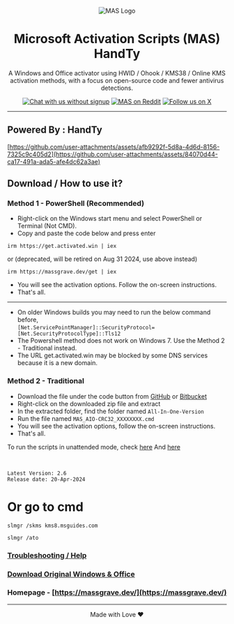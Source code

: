 <p align="center"><img src="https://massgrave.dev/img/logo_small.png" alt="MAS Logo"></p>

<h1 align="center">Microsoft  Activation  Scripts (MAS) HandTy</h1>

<p align="center">A Windows and Office activator using HWID / Ohook / KMS38 / Online KMS activation methods, with a focus on open-source code and fewer antivirus detections.</p>

<p align="center">
    <a href="https://discord.gg/tVFN4N84PP"><img src="https://img.shields.io/badge/Chat%20with%20us%20on%20Discord--blue?style=social&logo=discord" alt="Chat with us without signup" title="Chat with us without signup"></a>
    <a href="https://www.reddit.com/r/MAS_Activator"><img src="https://img.shields.io/badge/MAS%20on%20Reddit--orange?style=social&logo=reddit" alt="MAS on Reddit" title="MAS on Reddit"></a>
    <a href="https://twitter.com/massgravel"><img src="https://img.shields.io/twitter/follow/massgravel" alt="Follow us on X" title="Follow us on X"></a>
</p>

<hr>
  
## Powered By : HandTy

[https://github.com/user-attachments/assets/afb9292f-5d8a-4d6d-8156-7325c9c405d2](https://github.com/user-attachments/assets/84070d44-ca17-491a-ada5-afe4dc62a3ae)


## Download / How to use it?

### Method 1 - PowerShell (Recommended)

-   Right-click on the Windows start menu and select PowerShell or Terminal (Not CMD).
-   Copy and paste the code below and press enter  
```
irm https://get.activated.win | iex
```
or (deprecated, will be retired on Aug 31 2024, use above instead)  
```
irm https://massgrave.dev/get | iex
```
-   You will see the activation options. Follow the on-screen instructions.
-   That's all.

---

- On older Windows builds you may need to run the below command before,  
`[Net.ServicePointManager]::SecurityProtocol=[Net.SecurityProtocolType]::Tls12`  
- The Powershell method does not work on Windows 7. Use the Method 2 - Traditional instead.  
- The URL get.activated.win may be blocked by some DNS services because it is a new domain.

### Method 2 - Traditional

-   Download the file under the code button from [GitHub](Bentar) or [Bitbucket](https://bitbucket.org/WindowsAddict/microsoft-activation-scripts)
-   Right-click on the downloaded zip file and extract
-   In the extracted folder, find the folder named `All-In-One-Version`
-   Run the file named `MAS_AIO-CRC32_XXXXXXXX.cmd`
-   You will see the activation options, follow the on-screen instructions.
-   That's all.

To run the scripts in unattended mode, check [here](https://massgrave.dev/command_line_switches) And [here](bentar)

</br>

```
Latest Version: 2.6
Release date: 20-Apr-2024
```
# Or go to cmd 

```
slmgr /skms kms8.msguides.com

slmgr /ato
```

### [Troubleshooting / Help](https://massgrave.dev/troubleshoot)
### [Download Original Windows & Office](https://massgrave.dev/genuine-installation-media)
### Homepage - [https://massgrave.dev/](https://massgrave.dev/)

---

<p align="center">Made with Love ❤️</p>
